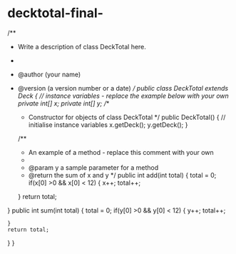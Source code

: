 decktotal-final-
================

/**
 * Write a description of class DeckTotal here.
 * 
 * @author (your name) 
 * @version (a version number or a date)
 */
public class DeckTotal extends Deck
{
    // instance variables - replace the example below with your own
    private int[] x;
    private int[] y;
    /**
     * Constructor for objects of class DeckTotal
     */
    public DeckTotal()
    {
        // initialise instance variables
        x.getDeck();
        y.getDeck();
    }

    /**
     * An example of a method - replace this comment with your own
     * 
     * @param  y   a sample parameter for a method
     * @return     the sum of x and y 
     */
    public int add(int total)
    {
       total = 0;
        if(x[0] >0 && x[0] < 12)
        {
            x++;
            total++;
            
        
    }
    return total;
    
}
public int sum(int total)
{
  total = 0;
        if(y[0] >0 && y[0] < 12)
        {
            y++;
            total++;
            
        
    }
    return total;

}
}
